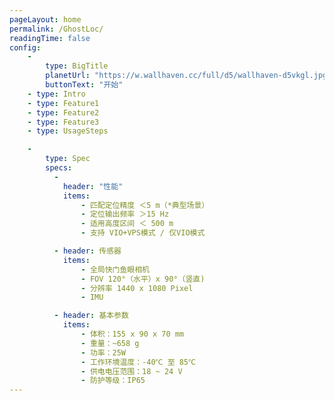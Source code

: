 ```yaml
---
pageLayout: home
permalink: /GhostLoc/
readingTime: false
config:
    - 
        type: BigTitle
        planetUrl: "https://w.wallhaven.cc/full/d5/wallhaven-d5vkgl.jpg"
        buttonText: "开始"
    - type: Intro
    - type: Feature1
    - type: Feature2
    - type: Feature3
    - type: UsageSteps

    -
        type: Spec
        specs:
          - 
            header: "性能"
            items:
                - 匹配定位精度 ＜5 m（*典型场景）
                - 定位输出频率 ＞15 Hz
                - 适用高度区间 ＜ 500 m
                - 支持 VIO+VPS模式 / 仅VIO模式

          - header: 传感器
            items:
                - 全局快门鱼眼相机
                - FOV 120°（水平）x 90°（竖直)
                - 分辨率 1440 x 1080 Pixel
                - IMU

          - header: 基本参数
            items:
                - 体积：155 x 90 x 70 mm
                - 重量：~658 g
                - 功率：25W
                - 工作环境温度：-40℃ 至 85℃
                - 供电电压范围：18 ~ 24 V
                - 防护等级：IP65
---
```

